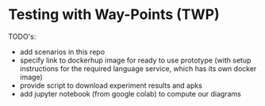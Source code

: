 # Testing with Way-Points (TWP)

TODO's:
* add scenarios in this repo
* specify link to dockerhup image for ready to use prototype (with setup instructions for the required language service, which has its own docker image)
* provide script to download experiment results and apks
* add jupyter notebook (from google colab) to compute our diagrams
